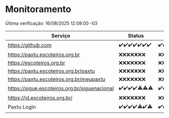 # Monitoramento

Última verificação: 16/08/2025 12:08:00 -03

|Serviço|Status|Últimas 24h|
|---|---|---|
|https://github.com|<span title="2025-08-09: OK=23">✔️</span><span title="2025-08-10: OK=22">✔️</span><span title="2025-08-11: OK=22">✔️</span><span title="2025-08-12: OK=23">✔️</span><span title="2025-08-13: OK=23">✔️</span><span title="2025-08-14: OK=23">✔️</span><span title="2025-08-15: OK=14">✔️</span>|<span title="15/08/2025 12:09:00 -03 : 200">✔️</span><span title="15/08/2025 13:11:00 -03 : 200">✔️</span><span title="15/08/2025 14:08:00 -03 : 200">✔️</span><span title="15/08/2025 15:14:00 -03 : 200">✔️</span><span title="15/08/2025 16:07:00 -03 : 200">✔️</span><span title="15/08/2025 17:10:00 -03 : 200">✔️</span><span title="15/08/2025 18:08:00 -03 : 200">✔️</span><span title="15/08/2025 19:09:00 -03 : 200">✔️</span><span title="15/08/2025 20:09:00 -03 : 200">✔️</span><span title="15/08/2025 21:47:00 -03 : 200">✔️</span><span title="15/08/2025 23:28:00 -03 : 200">✔️</span><span title="16/08/2025 00:39:00 -03 : 200">✔️</span><span title="16/08/2025 01:14:00 -03 : 200">✔️</span><span title="16/08/2025 02:09:00 -03 : 200">✔️</span><span title="16/08/2025 03:13:00 -03 : 200">✔️</span><span title="16/08/2025 04:08:00 -03 : 200">✔️</span><span title="16/08/2025 05:12:00 -03 : 200">✔️</span><span title="16/08/2025 06:09:00 -03 : 200">✔️</span><span title="16/08/2025 07:08:00 -03 : 200">✔️</span><span title="16/08/2025 08:07:00 -03 : 200">✔️</span><span title="16/08/2025 09:16:00 -03 : 200">✔️</span><span title="16/08/2025 10:19:00 -03 : 200">✔️</span><span title="16/08/2025 11:07:00 -03 : 200">✔️</span><span title="16/08/2025 12:08:00 -03 : 200">✔️</span>|
|https://paxtu.escoteiros.org.br|<span title="2025-08-09: Falhas=23">❌</span><span title="2025-08-10: Falhas=22">❌</span><span title="2025-08-11: Falhas=22">❌</span><span title="2025-08-12: Falhas=23">❌</span><span title="2025-08-13: Falhas=23">❌</span><span title="2025-08-14: Falhas=23">❌</span><span title="2025-08-15: Falhas=14">❌</span>|<span title="15/08/2025 12:09:00 -03 : 403">❌</span><span title="15/08/2025 13:11:00 -03 : 403">❌</span><span title="15/08/2025 14:08:00 -03 : 403">❌</span><span title="15/08/2025 15:14:00 -03 : 403">❌</span><span title="15/08/2025 16:07:00 -03 : 403">❌</span><span title="15/08/2025 17:10:00 -03 : 403">❌</span><span title="15/08/2025 18:08:00 -03 : 403">❌</span><span title="15/08/2025 19:09:00 -03 : 403">❌</span><span title="15/08/2025 20:09:00 -03 : 403">❌</span><span title="15/08/2025 21:47:00 -03 : 403">❌</span><span title="15/08/2025 23:28:00 -03 : 403">❌</span><span title="16/08/2025 00:39:00 -03 : 403">❌</span><span title="16/08/2025 01:14:00 -03 : 403">❌</span><span title="16/08/2025 02:09:00 -03 : 403">❌</span><span title="16/08/2025 03:13:00 -03 : 403">❌</span><span title="16/08/2025 04:08:00 -03 : 403">❌</span><span title="16/08/2025 05:12:00 -03 : 403">❌</span><span title="16/08/2025 06:09:00 -03 : 403">❌</span><span title="16/08/2025 07:08:00 -03 : 403">❌</span><span title="16/08/2025 08:07:00 -03 : 403">❌</span><span title="16/08/2025 09:16:00 -03 : 403">❌</span><span title="16/08/2025 10:19:00 -03 : 403">❌</span><span title="16/08/2025 11:07:00 -03 : 403">❌</span><span title="16/08/2025 12:08:00 -03 : 403">❌</span>|
|https://escoteiros.org.br|<span title="2025-08-09: Falhas=23">❌</span><span title="2025-08-10: Falhas=22">❌</span><span title="2025-08-11: Falhas=22">❌</span><span title="2025-08-12: Falhas=23">❌</span><span title="2025-08-13: Falhas=23">❌</span><span title="2025-08-14: Falhas=23">❌</span><span title="2025-08-15: Falhas=14">❌</span>|<span title="15/08/2025 12:09:00 -03 : 403">❌</span><span title="15/08/2025 13:11:00 -03 : 403">❌</span><span title="15/08/2025 14:08:00 -03 : 403">❌</span><span title="15/08/2025 15:14:00 -03 : 403">❌</span><span title="15/08/2025 16:07:00 -03 : 403">❌</span><span title="15/08/2025 17:10:00 -03 : 403">❌</span><span title="15/08/2025 18:08:00 -03 : 403">❌</span><span title="15/08/2025 19:09:00 -03 : 403">❌</span><span title="15/08/2025 20:09:00 -03 : 403">❌</span><span title="15/08/2025 21:47:00 -03 : 403">❌</span><span title="15/08/2025 23:28:00 -03 : 403">❌</span><span title="16/08/2025 00:39:00 -03 : 403">❌</span><span title="16/08/2025 01:14:00 -03 : 403">❌</span><span title="16/08/2025 02:09:00 -03 : 403">❌</span><span title="16/08/2025 03:13:00 -03 : 403">❌</span><span title="16/08/2025 04:08:00 -03 : 403">❌</span><span title="16/08/2025 05:12:00 -03 : 403">❌</span><span title="16/08/2025 06:09:00 -03 : 403">❌</span><span title="16/08/2025 07:08:00 -03 : 403">❌</span><span title="16/08/2025 08:07:00 -03 : 403">❌</span><span title="16/08/2025 09:16:00 -03 : 403">❌</span><span title="16/08/2025 10:19:00 -03 : 403">❌</span><span title="16/08/2025 11:07:00 -03 : 403">❌</span><span title="16/08/2025 12:08:00 -03 : 403">❌</span>|
|https://paxtu.escoteiros.org.br/paxtu|<span title="2025-08-09: Falhas=23">❌</span><span title="2025-08-10: Falhas=22">❌</span><span title="2025-08-11: Falhas=22">❌</span><span title="2025-08-12: Falhas=23">❌</span><span title="2025-08-13: Falhas=23">❌</span><span title="2025-08-14: Falhas=23">❌</span><span title="2025-08-15: Falhas=14">❌</span>|<span title="15/08/2025 12:09:00 -03 : 403">❌</span><span title="15/08/2025 13:11:00 -03 : 403">❌</span><span title="15/08/2025 14:08:00 -03 : 403">❌</span><span title="15/08/2025 15:14:00 -03 : 403">❌</span><span title="15/08/2025 16:07:00 -03 : 403">❌</span><span title="15/08/2025 17:10:00 -03 : 403">❌</span><span title="15/08/2025 18:08:00 -03 : 403">❌</span><span title="15/08/2025 19:09:00 -03 : 403">❌</span><span title="15/08/2025 20:09:00 -03 : 403">❌</span><span title="15/08/2025 21:47:00 -03 : 403">❌</span><span title="15/08/2025 23:28:00 -03 : 403">❌</span><span title="16/08/2025 00:39:00 -03 : 403">❌</span><span title="16/08/2025 01:14:00 -03 : 403">❌</span><span title="16/08/2025 02:09:00 -03 : 403">❌</span><span title="16/08/2025 03:13:00 -03 : 403">❌</span><span title="16/08/2025 04:08:00 -03 : 403">❌</span><span title="16/08/2025 05:12:00 -03 : 403">❌</span><span title="16/08/2025 06:09:00 -03 : 403">❌</span><span title="16/08/2025 07:08:00 -03 : 403">❌</span><span title="16/08/2025 08:07:00 -03 : 403">❌</span><span title="16/08/2025 09:16:00 -03 : 403">❌</span><span title="16/08/2025 10:19:00 -03 : 403">❌</span><span title="16/08/2025 11:07:00 -03 : 403">❌</span><span title="16/08/2025 12:08:00 -03 : 403">❌</span>|
|https://paxtu.escoteiros.org.br/meupaxtu|<span title="2025-08-09: Falhas=23">❌</span><span title="2025-08-10: Falhas=22">❌</span><span title="2025-08-11: Falhas=22">❌</span><span title="2025-08-12: Falhas=23">❌</span><span title="2025-08-13: Falhas=23">❌</span><span title="2025-08-14: Falhas=23">❌</span><span title="2025-08-15: Falhas=14">❌</span>|<span title="15/08/2025 12:09:00 -03 : 403">❌</span><span title="15/08/2025 13:11:00 -03 : 403">❌</span><span title="15/08/2025 14:08:00 -03 : 403">❌</span><span title="15/08/2025 15:14:00 -03 : 403">❌</span><span title="15/08/2025 16:07:00 -03 : 403">❌</span><span title="15/08/2025 17:10:00 -03 : 403">❌</span><span title="15/08/2025 18:08:00 -03 : 403">❌</span><span title="15/08/2025 19:09:00 -03 : 403">❌</span><span title="15/08/2025 20:09:00 -03 : 403">❌</span><span title="15/08/2025 21:47:00 -03 : 403">❌</span><span title="15/08/2025 23:28:00 -03 : 403">❌</span><span title="16/08/2025 00:39:00 -03 : 403">❌</span><span title="16/08/2025 01:14:00 -03 : 403">❌</span><span title="16/08/2025 02:09:00 -03 : 403">❌</span><span title="16/08/2025 03:13:00 -03 : 403">❌</span><span title="16/08/2025 04:08:00 -03 : 403">❌</span><span title="16/08/2025 05:12:00 -03 : 403">❌</span><span title="16/08/2025 06:09:00 -03 : 403">❌</span><span title="16/08/2025 07:08:00 -03 : 403">❌</span><span title="16/08/2025 08:07:00 -03 : 403">❌</span><span title="16/08/2025 09:16:00 -03 : 403">❌</span><span title="16/08/2025 10:19:00 -03 : 403">❌</span><span title="16/08/2025 11:07:00 -03 : 403">❌</span><span title="16/08/2025 12:08:00 -03 : 403">❌</span>|
|https://sigue.escoteiros.org.br/siguenacional|<span title="2025-08-09: OK=23">✔️</span><span title="2025-08-10: OK=22">✔️</span><span title="2025-08-11: OK=22">✔️</span><span title="2025-08-12: OK=23">✔️</span><span title="2025-08-13: OK=22, Falhas=1">⚠️</span><span title="2025-08-14: OK=22, Falhas=1">⚠️</span><span title="2025-08-15: OK=13, Falhas=1">⚠️</span>|<span title="15/08/2025 12:09:00 -03 : 200">✔️</span><span title="15/08/2025 13:11:00 -03 : 200">✔️</span><span title="15/08/2025 14:08:00 -03 : 200">✔️</span><span title="15/08/2025 15:14:00 -03 : 200">✔️</span><span title="15/08/2025 16:07:00 -03 : 200">✔️</span><span title="15/08/2025 17:10:00 -03 : 200">✔️</span><span title="15/08/2025 18:08:00 -03 : 200">✔️</span><span title="15/08/2025 19:09:00 -03 : 200">✔️</span><span title="15/08/2025 20:09:00 -03 : 200">✔️</span><span title="15/08/2025 21:47:00 -03 : 200">✔️</span><span title="15/08/2025 23:28:00 -03 : 200">✔️</span><span title="16/08/2025 00:39:00 -03 : 200">✔️</span><span title="16/08/2025 01:14:00 -03 : 200">✔️</span><span title="16/08/2025 02:09:00 -03 : 200">✔️</span><span title="16/08/2025 03:13:00 -03 : 200">✔️</span><span title="16/08/2025 04:08:00 -03 : 200">✔️</span><span title="16/08/2025 05:12:00 -03 : 200">✔️</span><span title="16/08/2025 06:09:00 -03 : 200">✔️</span><span title="16/08/2025 07:08:00 -03 : 200">✔️</span><span title="16/08/2025 08:07:00 -03 : 200">✔️</span><span title="16/08/2025 09:16:00 -03 : 200">✔️</span><span title="16/08/2025 10:19:00 -03 : 200">✔️</span><span title="16/08/2025 11:07:00 -03 : 200">✔️</span><span title="16/08/2025 12:08:00 -03 : 200">✔️</span>|
|https://id.escoteiros.org.br/|<span title="2025-08-09: Falhas=23">❌</span><span title="2025-08-10: Falhas=22">❌</span><span title="2025-08-11: Falhas=22">❌</span><span title="2025-08-12: Falhas=23">❌</span><span title="2025-08-13: Falhas=23">❌</span><span title="2025-08-14: Falhas=23">❌</span><span title="2025-08-15: Falhas=14">❌</span>|<span title="15/08/2025 12:09:00 -03 : 403">❌</span><span title="15/08/2025 13:11:00 -03 : 403">❌</span><span title="15/08/2025 14:08:00 -03 : 403">❌</span><span title="15/08/2025 15:14:00 -03 : 403">❌</span><span title="15/08/2025 16:07:00 -03 : 403">❌</span><span title="15/08/2025 17:10:00 -03 : 403">❌</span><span title="15/08/2025 18:08:00 -03 : 403">❌</span><span title="15/08/2025 19:09:00 -03 : 403">❌</span><span title="15/08/2025 20:09:00 -03 : 403">❌</span><span title="15/08/2025 21:47:00 -03 : 403">❌</span><span title="15/08/2025 23:28:00 -03 : 403">❌</span><span title="16/08/2025 00:39:00 -03 : 403">❌</span><span title="16/08/2025 01:14:00 -03 : 403">❌</span><span title="16/08/2025 02:09:00 -03 : 403">❌</span><span title="16/08/2025 03:13:00 -03 : 403">❌</span><span title="16/08/2025 04:08:00 -03 : 403">❌</span><span title="16/08/2025 05:12:00 -03 : 403">❌</span><span title="16/08/2025 06:09:00 -03 : 403">❌</span><span title="16/08/2025 07:08:00 -03 : 403">❌</span><span title="16/08/2025 08:07:00 -03 : 403">❌</span><span title="16/08/2025 09:16:00 -03 : 403">❌</span><span title="16/08/2025 10:19:00 -03 : 403">❌</span><span title="16/08/2025 11:07:00 -03 : 403">❌</span><span title="16/08/2025 12:08:00 -03 : 403">❌</span>|
|Paxtu Login|<span title="2025-08-09: OK=23">✔️</span><span title="2025-08-10: OK=22">✔️</span><span title="2025-08-11: OK=22">✔️</span><span title="2025-08-12: OK=23">✔️</span><span title="2025-08-13: OK=22, Falhas=1">⚠️</span><span title="2025-08-14: OK=23">✔️</span><span title="2025-08-15: OK=13, Falhas=1">⚠️</span>|<span title="15/08/2025 12:09:00 -03 : 200">✔️</span><span title="15/08/2025 13:11:00 -03 : 200">✔️</span><span title="15/08/2025 14:08:00 -03 : 200">✔️</span><span title="15/08/2025 15:14:00 -03 : 200">✔️</span><span title="15/08/2025 16:07:00 -03 : 200">✔️</span><span title="15/08/2025 17:10:00 -03 : 200">✔️</span><span title="15/08/2025 18:08:00 -03 : 200">✔️</span><span title="15/08/2025 19:09:00 -03 : 200">✔️</span><span title="15/08/2025 20:09:00 -03 : 200">✔️</span><span title="15/08/2025 21:47:00 -03 : 200">✔️</span><span title="15/08/2025 23:28:00 -03 : 200">✔️</span><span title="16/08/2025 00:39:00 -03 : 200">✔️</span><span title="16/08/2025 01:14:00 -03 : 200">✔️</span><span title="16/08/2025 02:09:00 -03 : 200">✔️</span><span title="16/08/2025 03:13:00 -03 : 200">✔️</span><span title="16/08/2025 04:08:00 -03 : 200">✔️</span><span title="16/08/2025 05:12:00 -03 : 200">✔️</span><span title="16/08/2025 06:09:00 -03 : 200">✔️</span><span title="16/08/2025 07:08:00 -03 : 200">✔️</span><span title="16/08/2025 08:07:00 -03 : 200">✔️</span><span title="16/08/2025 09:16:00 -03 : 200">✔️</span><span title="16/08/2025 10:19:00 -03 : 200">✔️</span><span title="16/08/2025 11:07:00 -03 : 200">✔️</span><span title="16/08/2025 12:08:00 -03 : 200">✔️</span>|

